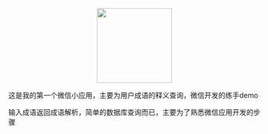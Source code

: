 <center><img src="http://14px.sinaapp.com/static/image/9.jpeg" width="150px"/></center>

这是我的第一个微信小应用，主要为用户成语的释义查询，微信开发的练手demo

输入成语返回成语解析，简单的数据库查询而已，主要为了熟悉微信应用开发的步骤